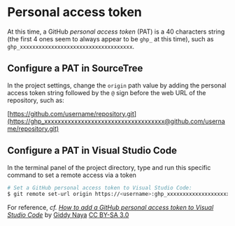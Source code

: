 # Personal access token

At this time, a GitHub _personal access token_ (PAT) is a 40 characters string (the first 4 ones seem to always appear to be `ghp_` at this time), such as `ghp_xxxxxxxxxxxxxxxxxxxxxxxxxxxxxxxxxxxx`.

## Configure a PAT in SourceTree

In the project settings, change the `origin` path value by adding the personal access token string followed by the `@` sign before the web URL of the repository, such as:

[https://github.com/username/repository.git](https://ghp_xxxxxxxxxxxxxxxxxxxxxxxxxxxxxxxxxxxx@github.com/username/repository.git)

## Configure a PAT in Visual Studio Code

In the terminal panel of the project directory, type and run this specific command to set a remote access via a token

```bash
# Set a GitHub personal access token to Visual Studio Code:
$ git remote set-url origin https://<username>:ghp_xxxxxxxxxxxxxxxxxxxxxxxxxxxxxxxxxxxx@github.com/<username>/<repository>.git
```

For reference, _cf._ [_How to add a GitHub personal access token to Visual Studio Code_](https://stackoverflow.com/a/66830126) by [Giddy Naya](https://github.com/GiddyNaya) [CC BY-SA 3.0](https://creativecommons.org/licenses/by-sa/3.0/)
